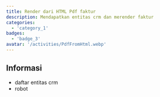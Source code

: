 ```yaml
---
title: Render dari HTML Pdf faktur
description: Mendapatkan entitas crm dan merender faktur
categories: 
  - 'category_1'
badges: 
  - 'badge_3'
avatar: '/activities/PdfFromHtml.webp'
---
```

## Informasi

- daftar entitas crm
- robot